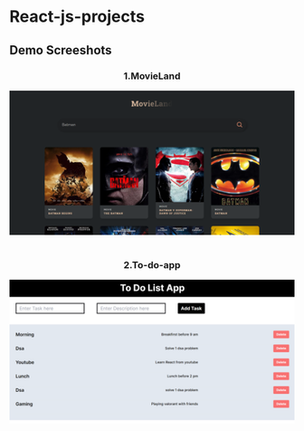 # React-js-projects

## Demo Screeshots
<div align="center">
    <h3>1.MovieLand</h3>
   <img src="readme-images/movieland.png" />
</div>
<br>
<div align="center">
    <h3>2.To-do-app</h3>
   <img src="readme-images/todo-desc.png" />
</div>
<br>

